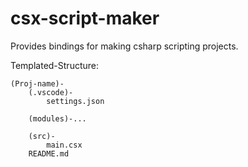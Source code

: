 # csx-script-maker
Provides bindings for making csharp scripting projects.

Templated-Structure:
```
(Proj-name)-
    (.vscode)-
        settings.json

    (modules)-...

    (src)-
        main.csx
    README.md

```